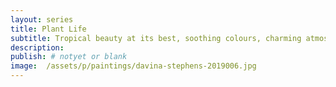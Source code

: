 ```yaml
---
layout: series
title: Plant Life
subtitle: Tropical beauty at its best, soothing colours, charming atmospheres.
description:
publish: # notyet or blank
image:  /assets/p/paintings/davina-stephens-2019006.jpg
---
```

